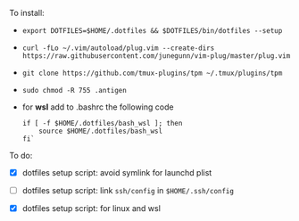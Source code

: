 To install:

- `export DOTFILES=$HOME/.dotfiles && $DOTFILES/bin/dotfiles --setup`

- `curl -fLo ~/.vim/autoload/plug.vim --create-dirs https://raw.githubusercontent.com/junegunn/vim-plug/master/plug.vim`

- `git clone https://github.com/tmux-plugins/tpm ~/.tmux/plugins/tpm`

- `sudo chmod -R 755 .antigen`


- for **wsl** add to .bashrc the following code
    ```
    if [ -f $HOME/.dotfiles/bash_wsl ]; then
        source $HOME/.dotfiles/bash_wsl
    fi` 
    ```

To do:

- [X] dotfiles setup script: avoid symlink for launchd plist
- [ ] dotfiles setup script: link `ssh/config` in `$HOME/.ssh/config`
- [X] dotfiles setup script: for linux and wsl

